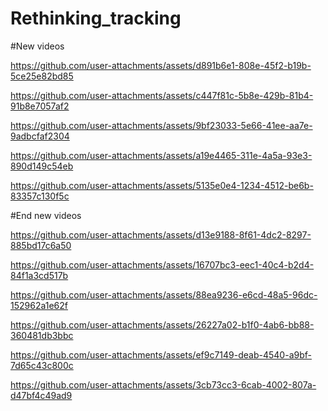 
# Rethinking_tracking

#New videos


https://github.com/user-attachments/assets/d891b6e1-808e-45f2-b19b-5ce25e82bd85

https://github.com/user-attachments/assets/c447f81c-5b8e-429b-81b4-91b8e7057af2

https://github.com/user-attachments/assets/9bf23033-5e66-41ee-aa7e-9adbcfaf2304

https://github.com/user-attachments/assets/a19e4465-311e-4a5a-93e3-890d149c54eb

https://github.com/user-attachments/assets/5135e0e4-1234-4512-be6b-83357c130f5c


#End new videos


https://github.com/user-attachments/assets/d13e9188-8f61-4dc2-8297-885bd17c6a50


https://github.com/user-attachments/assets/16707bc3-eec1-40c4-b2d4-84f1a3cd517b

https://github.com/user-attachments/assets/88ea9236-e6cd-48a5-96dc-152962a1e62f

https://github.com/user-attachments/assets/26227a02-b1f0-4ab6-bb88-360481db3bbc

https://github.com/user-attachments/assets/ef9c7149-deab-4540-a9bf-7d65c43c800c



https://github.com/user-attachments/assets/3cb73cc3-6cab-4002-807a-d47bf4c49ad9



